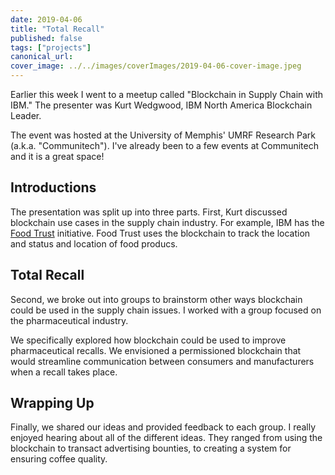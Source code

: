 ```yaml
---
date: 2019-04-06
title: "Total Recall"
published: false
tags: ["projects"]
canonical_url:
cover_image: ../../images/coverImages/2019-04-06-cover-image.jpeg
---
```


Earlier this week I went to a meetup called "Blockchain in Supply Chain with IBM." The presenter was Kurt Wedgwood, IBM North America Blockchain Leader.

The event was hosted at the University of Memphis' UMRF Research Park (a.k.a. "Communitech"). I've already been to a few events at Communitech and it is a great space!

## Introductions

The presentation was split up into three parts. First, Kurt discussed blockchain use cases in the supply chain industry. For example, IBM has the [Food Trust](https://www.ibm.com/blockchain/solutions/food-trust) initiative. Food Trust uses the blockchain to track the location and status and location of food producs.

## Total Recall

Second, we broke out into groups to brainstorm other ways blockchain could be used in the supply chain issues. I worked with a group focused on the pharmaceutical industry.

We specifically explored how blockchain could be used to improve pharmaceutical recalls. We envisioned a permissioned blockchain that would streamline communication between consumers and manufacturers when a recall takes place.

## Wrapping Up

Finally, we shared our ideas and provided feedback to each group. I really enjoyed hearing about all of the different ideas. They ranged from using the blockchain to transact advertising bounties, to creating a system for ensuring coffee quality.
